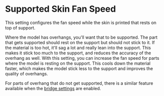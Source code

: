 Supported Skin Fan Speed
====
This setting configures the fan speed while the skin is printed that rests on top of support.

Where the model has overhangs, you'll want that to be supported. The part that gets supported should rest on the support but should not stick to it. If the material is too hot, it'll sag a lot and really lean into the support. This makes it stick too much to the support, and reduces the accuracy of the overhang as well. With this setting, you can increase the fan speed for parts where the model is resting on the support. This cools down the material faster, which makes the model stick less to the support and improves the quality of overhangs.

For parts of overhang that do not get supported, there is a similar feature available when the [bridge settings](../experimental/bridge_settings_enabled.md) are enabled.